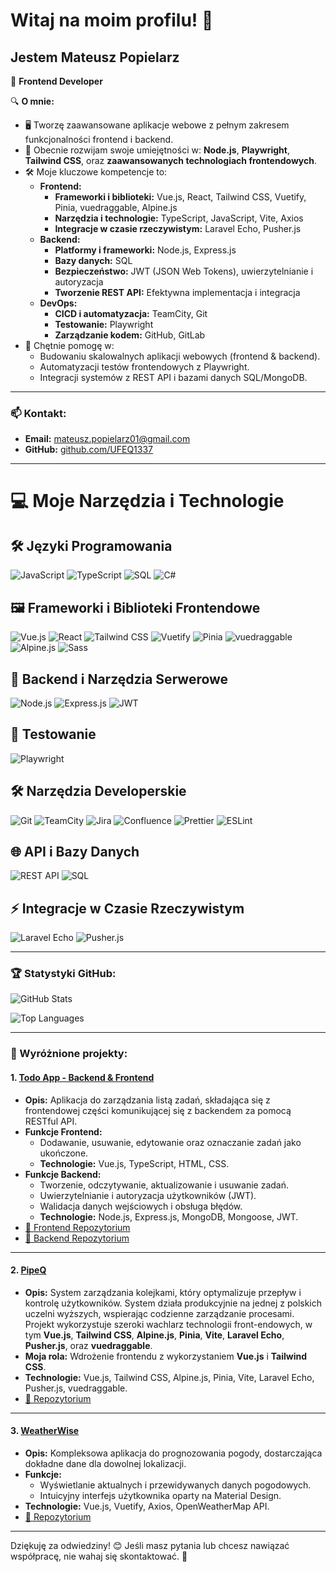 # Witaj na moim profilu! 👋
## Jestem Mateusz Popielarz

🌟 **Frontend Developer**

🔍 **O mnie:**
- 🖥️ Tworzę zaawansowane aplikacje webowe z pełnym zakresem funkcjonalności frontend i backend.
- 🌱 Obecnie rozwijam swoje umiejętności w: **Node.js**, **Playwright**, **Tailwind CSS**, oraz **zaawansowanych technologiach frontendowych**.
- 🛠️ Moje kluczowe kompetencje to:
  - **Frontend:**
    - **Frameworki i biblioteki:** Vue.js, React, Tailwind CSS, Vuetify, Pinia, vuedraggable, Alpine.js  
    - **Narzędzia i technologie:** TypeScript, JavaScript, Vite, Axios
    - **Integracje w czasie rzeczywistym:** Laravel Echo, Pusher.js  
  - **Backend:**
    - **Platformy i frameworki:** Node.js, Express.js  
    - **Bazy danych:** SQL  
    - **Bezpieczeństwo:** JWT (JSON Web Tokens), uwierzytelnianie i autoryzacja  
    - **Tworzenie REST API:** Efektywna implementacja i integracja  
  - **DevOps:**
    - **CICD i automatyzacja:** TeamCity, Git  
    - **Testowanie:** Playwright  
    - **Zarządzanie kodem:** GitHub, GitLab  
- 💬 Chętnie pomogę w:
  - Budowaniu skalowalnych aplikacji webowych (frontend & backend).
  - Automatyzacji testów frontendowych z Playwright.
  - Integracji systemów z REST API i bazami danych SQL/MongoDB.

---

### 📫 Kontakt:
- **Email:** [mateusz.popielarz01@gmail.com](mailto:mateusz.popielarz01@gmail.com)
- **GitHub:** [github.com/UFEQ1337](https://github.com/UFEQ1337)

---

# 💻 **Moje Narzędzia i Technologie**

## 🛠️ **Języki Programowania**
![JavaScript](https://img.shields.io/badge/-JavaScript-F7DF1E?logo=javascript&logoColor=black&style=flat-square)
![TypeScript](https://img.shields.io/badge/-TypeScript-3178C6?logo=typescript&logoColor=white&style=flat-square)
![SQL](https://img.shields.io/badge/-SQL-003B57?logo=postgresql&logoColor=white&style=flat-square)
![C#](https://img.shields.io/badge/-C%23-239120?logo=c-sharp&logoColor=white&style=flat-square)

## 🖼️ **Frameworki i Biblioteki Frontendowe**
![Vue.js](https://img.shields.io/badge/-Vue.js-4FC08D?logo=vue.js&logoColor=white&style=flat-square)
![React](https://img.shields.io/badge/-React-61DAFB?logo=react&logoColor=black&style=flat-square)
![Tailwind CSS](https://img.shields.io/badge/-Tailwind%20CSS-06B6D4?logo=tailwind-css&logoColor=white&style=flat-square)
![Vuetify](https://img.shields.io/badge/-Vuetify-1867C0?logo=vuetify&logoColor=white&style=flat-square)
![Pinia](https://img.shields.io/badge/-Pinia-FFD700?style=flat-square)
![vuedraggable](https://img.shields.io/badge/-vuedraggable-4FC08D?style=flat-square)
![Alpine.js](https://img.shields.io/badge/-Alpine.js-8BC0D0?style=flat-square)
![Sass](https://img.shields.io/badge/-Sass-CC6699?logo=sass&logoColor=white&style=flat-square)

## 🔧 **Backend i Narzędzia Serwerowe**
![Node.js](https://img.shields.io/badge/-Node.js-339933?logo=node.js&logoColor=white&style=flat-square)
![Express.js](https://img.shields.io/badge/-Express.js-000000?logo=express&logoColor=white&style=flat-square)
![JWT](https://img.shields.io/badge/-JWT-000000?logo=json-web-tokens&logoColor=white&style=flat-square)

## 🧪 **Testowanie**
![Playwright](https://img.shields.io/badge/-Playwright-2EAD33?style=flat-square)

## 🛠️ **Narzędzia Developerskie**

![Git](https://img.shields.io/badge/-Git-F05032?logo=git&logoColor=white&style=flat-square)
![TeamCity](https://img.shields.io/badge/-TeamCity-000000?logo=teamcity&logoColor=white&style=flat-square)
![Jira](https://img.shields.io/badge/-Jira-0052CC?logo=jira&logoColor=white&style=flat-square)
![Confluence](https://img.shields.io/badge/-Confluence-172B4D?logo=confluence&logoColor=white&style=flat-square)
![Prettier](https://img.shields.io/badge/-Prettier-F7B93E?logo=prettier&logoColor=white&style=flat-square)
![ESLint](https://img.shields.io/badge/-ESLint-4B32C3?logo=eslint&logoColor=white&style=flat-square)

## 🌐 **API i Bazy Danych**
![REST API](https://img.shields.io/badge/-REST%20API-005571?style=flat-square)
![SQL](https://img.shields.io/badge/-SQL-003B57?logo=postgresql&logoColor=white&style=flat-square)

## ⚡ **Integracje w Czasie Rzeczywistym**
![Laravel Echo](https://img.shields.io/badge/-Laravel%20Echo-FF2D20?logo=laravel&logoColor=white&style=flat-square)
![Pusher.js](https://img.shields.io/badge/-Pusher.js-1A6EED?style=flat-square)

---

### 🏆 Statystyki GitHub:
![GitHub Stats](https://github-readme-stats.vercel.app/api?username=UFEQ1337&show_icons=true&theme=radical)

![Top Languages](https://github-readme-stats.vercel.app/api/top-langs/?username=UFEQ1337&layout=compact&theme=radical)

---

### 📂 Wyróżnione projekty:

#### 1. [Todo App - Backend & Frontend](https://github.com/UFEQ1337/todo-app-frontend)
- **Opis:** Aplikacja do zarządzania listą zadań, składająca się z frontendowej części komunikującej się z backendem za pomocą RESTful API.
- **Funkcje Frontend:**
  - Dodawanie, usuwanie, edytowanie oraz oznaczanie zadań jako ukończone.
  - **Technologie:** Vue.js, TypeScript, HTML, CSS.
- **Funkcje Backend:**
  - Tworzenie, odczytywanie, aktualizowanie i usuwanie zadań.
  - Uwierzytelnianie i autoryzacja użytkowników (JWT).
  - Walidacja danych wejściowych i obsługa błędów.
  - **Technologie:** Node.js, Express.js, MongoDB, Mongoose, JWT.
- [🔗 Frontend Repozytorium](https://github.com/UFEQ1337/todo-app-frontend)  
- [🔗 Backend Repozytorium](https://github.com/UFEQ1337/todo-app-backend)

---

#### 2. [PipeQ](https://github.com/Kennene/pipeq/tree/feature/vue-tailwind-proposal-user-view)
- **Opis:** System zarządzania kolejkami, który optymalizuje przepływ i kontrolę użytkowników. System działa produkcyjnie na jednej z polskich uczelni wyższych, wspierając codzienne zarządzanie procesami. Projekt wykorzystuje szeroki wachlarz technologii front-endowych, w tym **Vue.js**, **Tailwind CSS**, **Alpine.js**, **Pinia**, **Vite**, **Laravel Echo**, **Pusher.js**, oraz **vuedraggable**.
- **Moja rola:** Wdrożenie frontendu z wykorzystaniem **Vue.js** i **Tailwind CSS**.
- **Technologie:** Vue.js, Tailwind CSS, Alpine.js, Pinia, Vite, Laravel Echo, Pusher.js, vuedraggable.
- [🔗 Repozytorium](https://github.com/Kennene/pipeq/tree/feature/vue-tailwind-proposal-user-view)
  
---

#### 3. [WeatherWise](https://github.com/UFEQ1337/WeatherWise)
- **Opis:** Kompleksowa aplikacja do prognozowania pogody, dostarczająca dokładne dane dla dowolnej lokalizacji.
- **Funkcje:**
  - Wyświetlanie aktualnych i przewidywanych danych pogodowych.
  - Intuicyjny interfejs użytkownika oparty na Material Design.
- **Technologie:** Vue.js, Vuetify, Axios, OpenWeatherMap API.
- [🔗 Repozytorium](https://github.com/UFEQ1337/WeatherWise)

---

Dziękuję za odwiedziny! 😊 Jeśli masz pytania lub chcesz nawiązać współpracę, nie wahaj się skontaktować. 🚀
